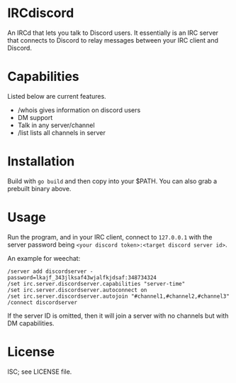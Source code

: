 # IRCdiscord

An IRCd that lets you talk to Discord users. It essentially is an IRC server that connects to Discord to relay messages between your IRC client and Discord.

# Capabilities
Listed below are current features.
- /whois gives information on discord users
- DM support
- Talk in any server/channel
- /list lists all channels in server

# Installation
Build with `go build` and then copy into your $PATH. You can also grab a prebuilt binary above.

# Usage
Run the program, and in your IRC client, connect to `127.0.0.1` with the server password being `<your discord token>:<target discord server id>`.

An example for weechat:
```
/server add discordserver -password=lkajf_343jlksaf43wjalfkjdsaf:348734324
/set irc.server.discordserver.capabilities "server-time"
/set irc.server.discordserver.autoconnect on
/set irc.server.discordserver.autojoin "#channel1,#channel2,#channel3"
/connect discordserver
```
If the server ID is omitted, then it will join a server with no channels but with DM capabilities.

# License
ISC; see LICENSE file.
